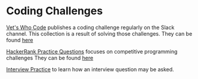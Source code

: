 # Coding Challenges

[Vet's Who Code](https://www.vetswhocode.io) publishes a coding challenge regularly on the Slack channel. This collection is a result of solving those challenges.
They can be found [here](../practice%20questions/VWC%20Coding%20Challenges)

[HackerRank Practice Questions](https://www.hackerrank.com/) focuses on competitive programming challenges
They can be found [here](../practice%20questions/HackerRank%20Problems)

[Interview Practice](Interview%20Practice) to learn how an interview question may be asked.
